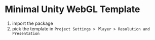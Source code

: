 # Minimal Unity WebGL Template

1. import the package
2. pick the template in `Project Settings > Player > Resolution and Presentation`
